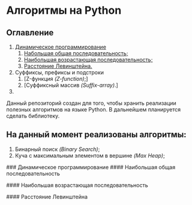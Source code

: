 # Алгоритмы на Python

## Оглавление
1. [Динамическое программирование](#dinamic)
    1. [Набольшая общая последовательность;](#nop)
    2. [Наибольшая возрастающая последовательность;](#nvp)
    3. [Расстояние Левинштейна.](#levinshtein)
2. Суффиксы, префиксы и подстроки 
    1. [Z-функция *(Z-function)*;]
    2. [Суффиксный массив *(Suffix-array)*.]
3.

Данный репозиторий создан для того, чтобы хранить реализации полезных алгоритмов на языке Python.
В дальнейшем планируется сделать библиотеку.

## На данный момент реализованы алгоритмы:

1. Бинарный поиск *(Binary Search)*;
2. Куча с максимальным элементом в вершине *(Max Heap)*;


###<a name="dinamic"></a> Динамическое программирование
####<a name="nop"></a> Наибольшая общая последовательность

####<a name="nvp"></a> Наибольшая возрастающая последовательность

####<a name="levinshtein"></a> Расстояние Левинштейна
